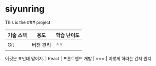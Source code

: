 # siyunring
This is the ### project 




| 기술 스택 | 용도               | 학습 난이도 |
|-----------|--------------------|-------------|
| Git       | 버전 관리| ⭐️⭐️       |

이것은 표인데 말이지.
| React     | 프론트엔드 개발    | ⭐️⭐️⭐️    |
이렇게 하라는 건지 뭔지  
